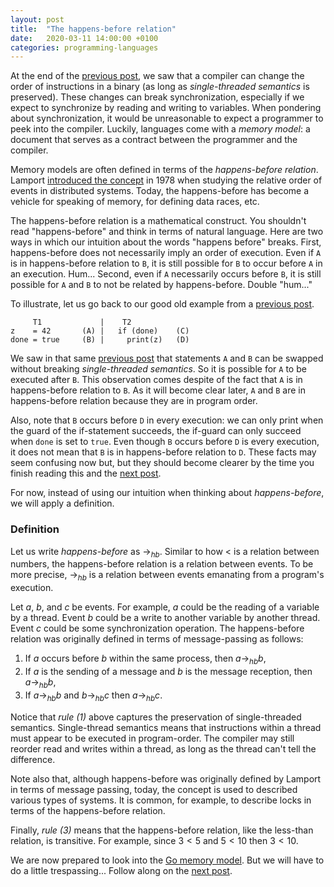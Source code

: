 ```yaml
---
layout: post
title:  "The happens-before relation"
date:   2020-03-11 14:00:00 +0100
categories: programming-languages
---
```

<script type="text/x-mathjax-config">
MathJax.Hub.Config({
  tex2jax: {
    inlineMath: [['$','$'], ['\\(','\\)']],
    processEscapes: true
  }
});
</script>
<script src="https://cdnjs.cloudflare.com/ajax/libs/mathjax/2.7.0/MathJax.js?config=TeX-AMS-MML_HTMLorMML" type="text/javascript"></script>

At the end of the [previous post][mmp2], we saw that a compiler can change the order of instructions in a binary (as long as *single-threaded semantics* is preserved).  These changes can break synchronization, especially if we expect to synchronize by reading and writing to variables.
When pondering about synchronization, it would be unreasonable to expect a programmer to peek into the compiler.  Luckily, languages come with a *memory model*: a document that serves as a contract between the programmer and the compiler.

Memory models are often defined in terms of the *happens-before relation*.
Lamport [introduced the concept][lamport78] in 1978 when studying the relative order of events in distributed systems.  Today, the happens-before has become a vehicle for speaking of memory, for defining data races, etc.

The happens-before relation is a mathematical construct.  You shouldn't read "happens-before" and think in terms of natural language.  Here are two ways in which our intuition about the words "happens before" breaks.  First, happens-before does not necessarily imply an order of execution.  Even if `A` is in happens-before relation to `B`, it is still possible for `B` to occur before `A` in an execution.  Hum...    Second, even if `A` necessarily occurs before `B`, it is still possible for `A` and `B` to not be related by happens-before.  Double "hum..."

To illustrate, let us go back to our good old example from a [previous post][mmp1].

```
     T1             |    T2
z    = 42       (A) |   if (done)    (C)
done = true     (B) |     print(z)   (D)
```

We saw in that same [previous post][mmp1] that statements `A` and `B` can be swapped without breaking *single-threaded semantics*.  So it is possible for `A` to be executed after `B`.   This observation comes despite of the fact that `A` is in happens-before relation to `B`.  As it will become clear later, `A` and `B` are in happens-before relation because they are in program order.

Also, note that `B` occurs before `D` in every execution: we can only print when the guard of the if-statement succeeds, the if-guard can only succeed when `done` is set to `true`.  Even though `B` occurs before `D` is every execution, it does not mean that `B` is in happens-before relation to `D`.  These facts may seem confusing now but, but they should become clearer by the time you finish reading this and the [next post][mmgo].

For now, instead of using our intuition when thinking about *happens-before*, we will apply a definition.


### Definition

Let us write *happens-before* as $\rightarrow_{hb}$.  Similar to how $<$ is a relation between numbers, the happens-before relation is a relation between events. To be more precise, $\rightarrow_{hb}$ is a relation between events emanating from a program's execution.

Let $a$, $b$, and $c$ be events.  For example, $a$ could be the reading of a variable by a thread.  Event $b$ could be a write to another variable by another thread.  Event $c$ could be some synchronization operation.  The happens-before relation was originally defined in terms of message-passing as follows:

1. If $a$ occurs before $b$ within the same process, then $a \rightarrow_{hb} b$,
2. If $a$ is the sending of a message and $b$ is the message reception, then $a \rightarrow_{hb} b$,
3. If $a \rightarrow_{hb} b$ and $b \rightarrow_{hb} c$ then $a \rightarrow_{hb} c$.

Notice that *rule (1)* above captures the preservation of single-threaded semantics.  Single-thread semantics means that instructions within a thread must appear to be executed in program-order.  The compiler may still reorder read and writes within a thread, as long as the thread can't tell the difference.

Note also that, although happens-before was originally defined by Lamport in terms of message passing, today, the concept is used to described various types of systems.  It is common, for example, to describe locks in terms of the happens-before relation.

Finally, *rule (3)* means that the happens-before relation, like the less-than relation, is transitive.  For example, since $3 < 5$ and $5 < 10$ then $3 < 10$.

We are now prepared to look into the [Go memory model][gomm].  But we will have to do a little trespassing... Follow along on the [next post][mmgo].


[mmp1]: /programming-languages/2020/03/05/memory-models.html
[mmp2]: /programming-languages/2020/03/06/weak-memory-models.html
[mmgo]: /programming-languages/2020/03/12/gomm.html
[gomm]: https://golang.org/ref/mem
[lamport78]: https://dl.acm.org/doi/abs/10.1145/3335772.3335934
